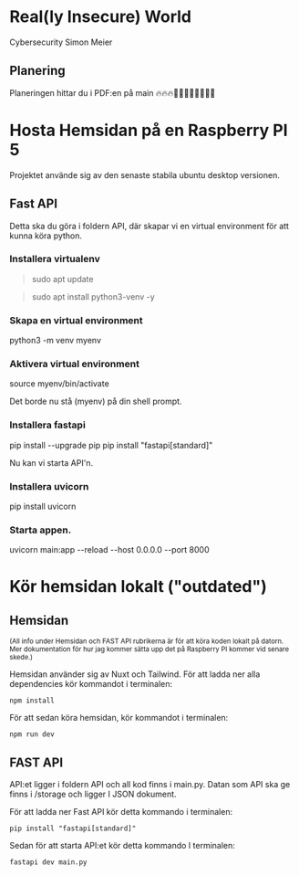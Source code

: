 # Real(ly Insecure) World

Cybersecurity Simon Meier

## Planering

Planeringen hittar du i PDF:en på main 🔥🔥🔥🦅🦅🦅🦅🗽🗽🗽🗽


# Hosta Hemsidan på en Raspberry PI 5

Projektet använde sig av den senaste stabila ubuntu desktop versionen. 

## Fast API

Detta ska du göra i foldern API, där skapar vi en virtual environment för att kunna köra python.


### Installera virtualenv
 > sudo apt update
 
 > sudo apt install python3-venv -y

### Skapa en virtual environment
python3 -m venv myenv

### Aktivera virtual environment
source myenv/bin/activate

Det borde nu stå (myenv) på din shell prompt.

### Installera fastapi

pip install --upgrade pip 
pip install "fastapi[standard]" 

Nu kan vi starta API'n.

### Installera uvicorn
pip install uvicorn

### Starta appen.
uvicorn main:app --reload --host 0.0.0.0 --port 8000






# Kör hemsidan lokalt ("outdated")

## Hemsidan
<sub>(All info under Hemsidan och FAST API rubrikerna är för att köra koden lokalt på datorn. Mer dokumentation för hur jag kommer sätta upp det på Raspberry PI kommer vid senare skede.)</sub>

Hemsidan använder sig av Nuxt och Tailwind. För att ladda ner alla dependencies kör kommandot i terminalen:

```
npm install
```

För att sedan köra hemsidan, kör kommandot i terminalen:

```
npm run dev
```

## FAST API

API:et ligger i foldern API och all kod finns i main.py. Datan som API ska ge finns i /storage och ligger I JSON dokument. 

För att ladda ner Fast API kör detta kommando i terminalen:

```
pip install "fastapi[standard]"
```

Sedan för att starta API:et kör detta kommando I terminalen:

```
fastapi dev main.py
```





